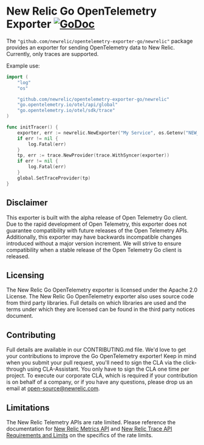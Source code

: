 # New Relic Go OpenTelemetry Exporter [![GoDoc](https://godoc.org/github.com/newrelic/opentelemetry-exporter-go/newrelic?status.svg)](https://godoc.org/github.com/newrelic/opentelemetry-exporter-go/newrelic)

The `"github.com/newrelic/opentelemetry-exporter-go/newrelic"` package
provides an exporter for sending OpenTelemetry data to New Relic.  Currently,
only traces are supported.

Example use:

```go
import (
	"log"
	"os"

	"github.com/newrelic/opentelemetry-exporter-go/newrelic"
	"go.opentelemetry.io/otel/api/global"
	"go.opentelemetry.io/otel/sdk/trace"
)

func initTracer() {
	exporter, err := newrelic.NewExporter("My Service", os.Getenv("NEW_RELIC_API_KEY"))
	if err != nil {
		log.Fatal(err)
	}
	tp, err := trace.NewProvider(trace.WithSyncer(exporter))
	if err != nil {
		log.Fatal(err)
	}
	global.SetTraceProvider(tp)
}
```

## Disclaimer
This exporter is built with the alpha release of Open Telemetry Go client. Due
to the rapid development of Open Telemetry, this exporter does not guarantee
compatibility with future releases of the Open Telemetry APIs.  Additionally,
this exporter may have backwards incompatible changes introduced without a major
version increment.  We will strive to ensure compatibility when a stable release
of the Open Telemetry Go client is released.

## Licensing
The New Relic Go OpenTelemetry exporter is licensed under the Apache 2.0 License.
The New Relic Go OpenTelemetry exporter also uses source code from third party
libraries. Full details on which libraries are used and the terms under which
they are licensed can be found in the third party notices document.


## Contributing
Full details are available in our CONTRIBUTING.md file. We'd love to get your
contributions to improve the Go OpenTelemetry exporter! Keep in mind when you
submit your pull request, you'll need to sign the CLA via the click-through
using CLA-Assistant. You only have to sign the CLA one time per project. To
execute our corporate CLA, which is required if your contribution is on
behalf of a company, or if you have any questions, please drop us an email at
open-source@newrelic.com.


## Limitations
The New Relic Telemetry APIs are rate limited. Please reference the
documentation for [New Relic Metrics
API](https://docs.newrelic.com/docs/introduction-new-relic-metric-api) and [New
Relic Trace API Requirements and
Limits](https://docs.newrelic.com/docs/apm/distributed-tracing/trace-api/trace-api-general-requirements-limits)
on the specifics of the rate limits.
